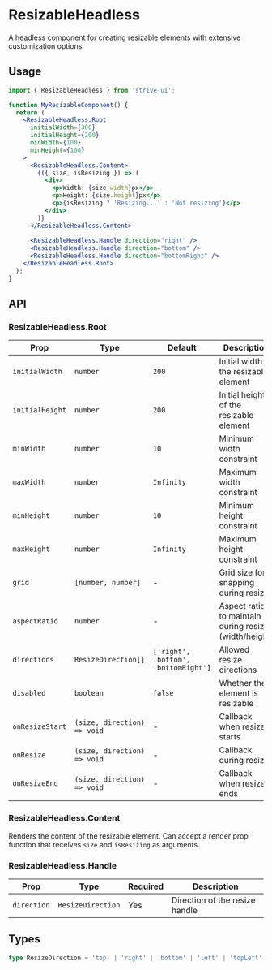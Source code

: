 # ResizableHeadless

A headless component for creating resizable elements with extensive customization options.

## Usage

```jsx
import { ResizableHeadless } from 'strive-ui';

function MyResizableComponent() {
  return (
    <ResizableHeadless.Root
      initialWidth={300}
      initialHeight={200}
      minWidth={100}
      minHeight={100}
    >
      <ResizableHeadless.Content>
        {({ size, isResizing }) => (
          <div>
            <p>Width: {size.width}px</p>
            <p>Height: {size.height}px</p>
            <p>{isResizing ? 'Resizing...' : 'Not resizing'}</p>
          </div>
        )}
      </ResizableHeadless.Content>
      
      <ResizableHeadless.Handle direction="right" />
      <ResizableHeadless.Handle direction="bottom" />
      <ResizableHeadless.Handle direction="bottomRight" />
    </ResizableHeadless.Root>
  );
}
```

## API

### ResizableHeadless.Root

| Prop | Type | Default | Description |
|------|------|---------|-------------|
| `initialWidth` | `number` | `200` | Initial width of the resizable element |
| `initialHeight` | `number` | `200` | Initial height of the resizable element |
| `minWidth` | `number` | `10` | Minimum width constraint |
| `maxWidth` | `number` | `Infinity` | Maximum width constraint |
| `minHeight` | `number` | `10` | Minimum height constraint |
| `maxHeight` | `number` | `Infinity` | Maximum height constraint |
| `grid` | `[number, number]` | - | Grid size for snapping during resize |
| `aspectRatio` | `number` | - | Aspect ratio to maintain during resize (width/height) |
| `directions` | `ResizeDirection[]` | `['right', 'bottom', 'bottomRight']` | Allowed resize directions |
| `disabled` | `boolean` | `false` | Whether the element is resizable |
| `onResizeStart` | `(size, direction) => void` | - | Callback when resize starts |
| `onResize` | `(size, direction) => void` | - | Callback during resize |
| `onResizeEnd` | `(size, direction) => void` | - | Callback when resize ends |

### ResizableHeadless.Content

Renders the content of the resizable element. Can accept a render prop function that receives `size` and `isResizing` as arguments.

### ResizableHeadless.Handle

| Prop | Type | Required | Description |
|------|------|----------|-------------|
| `direction` | `ResizeDirection` | Yes | Direction of the resize handle |

## Types

```typescript
type ResizeDirection = 'top' | 'right' | 'bottom' | 'left' | 'topLeft' | 'topRight' | 'bottomLeft' | 'bottomRight';
```
